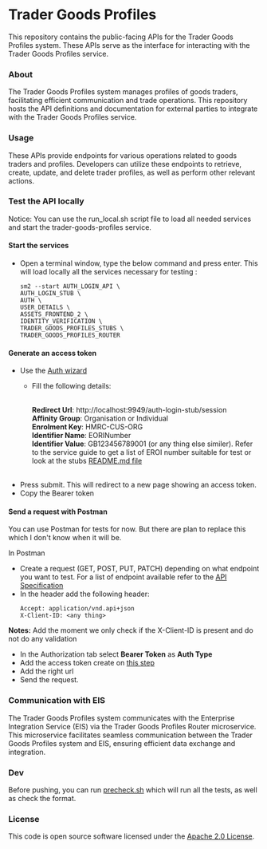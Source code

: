 # Trader Goods Profiles

This repository contains the public-facing APIs for the Trader Goods Profiles system. These APIs serve as the interface
for interacting with the Trader Goods Profiles service.

### About

The Trader Goods Profiles system manages profiles of goods traders, facilitating efficient communication and trade
operations. This repository hosts the API definitions and documentation for external parties to integrate with the
Trader Goods Profiles service.

### Usage

These APIs provide endpoints for various operations related to goods traders and profiles. Developers can utilize these
endpoints to retrieve, create, update, and delete trader profiles, as well as perform other relevant actions.

### Test the API locally

Notice: You can use the run_local.sh script file to load all needed services and start the trader-goods-profiles service.
#### Start the services
* Open a terminal window, type the below command and press enter. This will load locally all the services necessary for testing :

    ```
    sm2 --start AUTH_LOGIN_API \
    AUTH_LOGIN_STUB \
    AUTH \
    USER_DETAILS \
    ASSETS_FRONTEND_2 \
    IDENTITY_VERIFICATION \
    TRADER_GOODS_PROFILES_STUBS \
    TRADER_GOODS_PROFILES_ROUTER 
    ```

#### Generate an access token
* Use the [Auth wizard](https://www.development.tax.service.gov.uk/auth-login-stub/gg-sign-in)
  * Fill the following details:
    <br><br>

    **Redirect Url**: http://localhost:9949/auth-login-stub/session <br>
    **Affinity Group**: Organisation or Individual<br>
    **Enrolment Key**: HMRC-CUS-ORG <br>
    **Identifier Name**: EORINumber <br>
    **Identifier Value**: GB123456789001 (or any thing else similer). Refer to the service guide to get a list of EROI 
  number suitable for test or look at the stubs [README.md file](https://github.com/hmrc/trader-goods-profiles-stubs/blob/main/README.md)
    <br><br>
* Press submit. This will redirect to a new page showing an access token.
* Copy the Bearer token

#### Send a request with Postman

You can use Postman for tests for now. But there are plan to replace this which I don't know when it will be.

In Postman
 
* Create a request (GET, POST, PUT, PATCH) depending on  what endpoint you want to test. For a list of endpoint available
    refer to the [API Specification](https://github.com/hmrc/trader-goods-profiles/blob/main/resources/public/api/conf/1.0/application.yaml)
* In the header add the following header:
    ```aidl
    Accept: application/vnd.api+json
    X-Client-ID: <any thing>
    ```

**Notes:** Add the moment we only check if the X-Client-ID is present and do not do any validation

* In the Authorization tab select **Bearer Token** as **Auth Type** 
* Add the access token create on [this step](#generate-an-access-token) 
* Add the right url
* Send the request.

### Communication with EIS

The Trader Goods Profiles system communicates with the Enterprise Integration Service (EIS) via the Trader Goods
Profiles Router microservice. This microservice facilitates seamless communication between the Trader Goods Profiles
system and EIS, ensuring efficient data exchange and integration.

### Dev

Before pushing, you can run [precheck.sh](./precheck.sh) which will run all the tests, as well as check the format.

### License

This code is open source software licensed under
the [Apache 2.0 License]("http://www.apache.org/licenses/LICENSE-2.0.html").